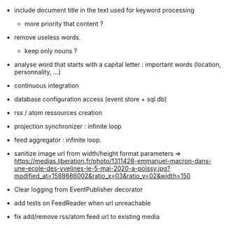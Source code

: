 * include document title in the text used for keyword processing
  * more priority that content ?
* remove useless words.
  * keep only nouns ? 
* analyse word that starts with a capital letter : important words (location, personnality, ...)


* continuous integration
* database configuration access (event store + sql db)
* rss / atom ressources creation
* projection synchronizer : infinite loop
* feed aggregator : infinite loop.
* sanitize image url from width/height format parameters
    => https://medias.liberation.fr/photo/1311428-emmanuel-macron-dans-une-ecole-des-yvelines-le-5-mai-2020-a-poissy.jpg?modified_at=1588686002&ratio_x=03&ratio_y=02&width=150
* Clear logging from EventPublisher decorator
* add tests on FeedReader when url unreachable
* fix add/remove rss/atom feed url to existing media